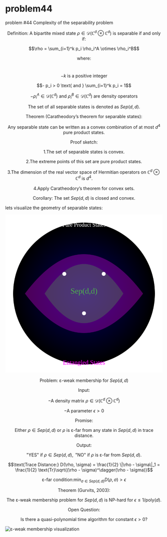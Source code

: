 # problem44
problem #44 Complexity of the separability problem


$$\text{Definition: A bipartite mixed state } \rho \in \mathcal{D}(\mathbb{C}^d \otimes \mathbb{C}^d) \text{ is separable if and only if:}$$

$$\rho = \sum_{i=1}^k p_i \rho_i^A \otimes \rho_i^B$$

$$\text{where:}$$
<br>

$$- k \text{ is a positive integer}$$

$$- p_i > 0 \text{ and } \sum_{i=1}^k p_i = 1$$

$$- \rho_i^A \in \mathcal{D}(\mathbb{C}^d) \text{ and } \rho_i^B \in \mathcal{D}(\mathbb{C}^d) \text{ are density operators}$$

$$\text{The set of all separable states is denoted as } Sep(d,d).$$

$$\text{Theorem (Caratheodory's theorem for separable states):}$$

$$\text{Any separable state can be written as a convex combination of at most } d^4 \text{ pure product states.}$$

$$\text{Proof sketch:}$$

$$1. \text{The set of separable states is convex.}$$

$$2. \text{The extreme points of this set are pure product states.}$$

$$3. \text{The dimension of the real vector space of Hermitian operators on } \mathbb{C}^d \otimes \mathbb{C}^d \text{ is } d^4.$$

$$4. \text{Apply Caratheodory's theorem for convex sets.}$$

$$\text{Corollary: The set } Sep(d,d) \text{ is closed and convex.}$$

lets visualize the geometry of separable states:

![Geometry Of Separable States](https://github.com/NeoVertex1/problem44/blob/main/Geometry_Separable_States.svg)



$$\text{Problem: ε-weak membership for } Sep(d,d)$$

$$\text{Input:}$$

$$- \text{A density matrix } \rho \in \mathcal{D}(\mathbb{C}^d \otimes \mathbb{C}^d)$$

$$- \text{A parameter } \epsilon > 0$$

$$\text{Promise:}$$

$$\text{Either } \rho \in Sep(d,d) \text{ or } \rho \text{ is ε-far from any state in } Sep(d,d) \text{ in trace distance.}$$

$$\text{Output:}$$

$$\text{"YES" if } \rho \in Sep(d,d), \text{ "NO" if } \rho \text{ is ε-far from } Sep(d,d).$$

$$\text{Trace Distance:} D(\rho, \sigma) = \frac{1}{2} \|\rho - \sigma\|_1 = \frac{1}{2} \text{Tr}\sqrt{(\rho - \sigma)^\dagger(\rho - \sigma)}$$

$$\text{ε-far condition:} \min_{\sigma \in Sep(d,d)} D(\rho, \sigma) > \epsilon$$

$$\text{Theorem (Gurvits, 2003):}$$

$$\text{The ε-weak membership problem for } Sep(d,d) \text{ is NP-hard for } \epsilon \leq 1/\text{poly}(d).$$

$$\text{Open Question:}$$

$$\text{Is there a quasi-polynomial time algorithm for constant } \epsilon > 0 \text{?}$$


![ε-weak membership visualization](https://github.com/NeoVertex1/problem44/blob/main/%CE%B5-weak_membership_visualization.svg)


